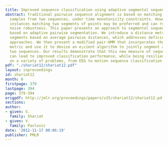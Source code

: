 ```yaml
---
title: Improved sequence classification using adaptive segmental sequence alignment
abstract: Traditional pairwise sequence alignment is based on matching individual
  samples from two sequences, under time monotonicity constraints. However, in some
  instances matching two segments of points may be preferred and can result in increased
  noise robustness. This paper presents an approach to segmental sequence alignment
  based on adaptive pairwise segmentation. We introduce a distance metric between
  segments based on average pairwise distances, which addresses deficiencies of prior
  approaches. We then present a modified pair-HMM that incorporates the proposed distance
  metric and use it to devise an e¡cient algorithm to jointly segment and align the
  two sequences. Our results demonstrate that this new measure of sequence similarity
  can lead to improved classification performance, while being resilient to noise,
  on a variety of problems, from EEG to motion sequence classification.
pdf: "./shariat12/shariat12.pdf"
layout: inproceedings
id: shariat12
month: 0
firstpage: 379
lastpage: 394
page: 379-394
origpdf: http://jmlr.org/proceedings/papers/v25/shariat12/shariat12.pdf
sections: 
author:
- given: S.
  family: Shariat
- given: V.
  family: Pavlovic
date: '2012-11-17 00:06:19'
publisher: PMLR
---
```

